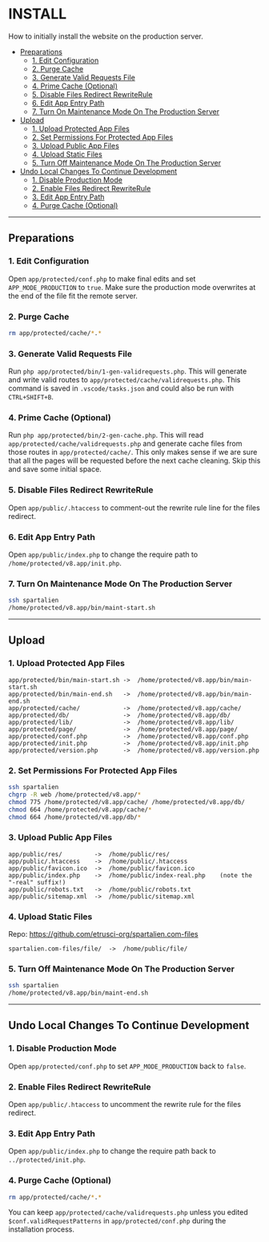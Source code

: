# INSTALL

How to initially install the website on the production server.

- [Preparations](#preparations)
  - [1. Edit Configuration](#1-edit-configuration)
  - [2. Purge Cache](#2-purge-cache)
  - [3. Generate Valid Requests File](#3-generate-valid-requests-file)
  - [4. Prime Cache (Optional)](#4-prime-cache-optional)
  - [5. Disable Files Redirect RewriteRule](#5-disable-files-redirect-rewriterule)
  - [6. Edit App Entry Path](#6-edit-app-entry-path)
  - [7. Turn On Maintenance Mode On The Production Server](#7-turn-on-maintenance-mode-on-the-production-server)
- [Upload](#upload)
  - [1. Upload Protected App Files](#1-upload-protected-app-files)
  - [2. Set Permissions For Protected App Files](#2-set-permissions-for-protected-app-files)
  - [3. Upload Public App Files](#3-upload-public-app-files)
  - [4. Upload Static Files](#4-upload-static-files)
  - [5. Turn Off Maintenance Mode On The Production Server](#5-turn-off-maintenance-mode-on-the-production-server)
- [Undo Local Changes To Continue Development](#undo-local-changes-to-continue-development)
  - [1. Disable Production Mode](#1-disable-production-mode)
  - [2. Enable Files Redirect RewriteRule](#2-enable-files-redirect-rewriterule)
  - [3. Edit App Entry Path](#3-edit-app-entry-path)
  - [4. Purge Cache (Optional)](#4-purge-cache-optional)

---

## Preparations

### 1. Edit Configuration

Open `app/protected/conf.php` to make final edits and set `APP_MODE_PRODUCTION` to `true`. Make sure the production mode overwrites at the end of the file fit the remote server.

### 2. Purge Cache

```sh
rm app/protected/cache/*.*
```

### 3. Generate Valid Requests File

Run `php app/protected/bin/1-gen-validrequests.php`. This will generate and write valid routes to `app/protected/cache/validrequests.php`.
This command is saved in `.vscode/tasks.json` and could also be run with `CTRL+SHIFT+B`.

### 4. Prime Cache (Optional)

Run `php app/protected/bin/2-gen-cache.php`. This will read `app/protected/cache/validrequests.php` and generate cache files from those routes in `app/protected/cache/`.
This only makes sense if we are sure that all the pages will be requested before the next cache cleaning. Skip this and save some initial space.

### 5. Disable Files Redirect RewriteRule

Open `app/public/.htaccess` to comment-out the rewrite rule line for the files redirect.

### 6. Edit App Entry Path

Open `app/public/index.php` to change the require path to `/home/protected/v8.app/init.php`.

### 7. Turn On Maintenance Mode On The Production Server

```sh
ssh spartalien
/home/protected/v8.app/bin/maint-start.sh
```

---

## Upload

### 1. Upload Protected App Files

```text
app/protected/bin/main-start.sh ->  /home/protected/v8.app/bin/main-start.sh
app/protected/bin/main-end.sh   ->  /home/protected/v8.app/bin/main-end.sh
app/protected/cache/            ->  /home/protected/v8.app/cache/
app/protected/db/               ->  /home/protected/v8.app/db/
app/protected/lib/              ->  /home/protected/v8.app/lib/
app/protected/page/             ->  /home/protected/v8.app/page/
app/protected/conf.php          ->  /home/protected/v8.app/conf.php
app/protected/init.php          ->  /home/protected/v8.app/init.php
app/protected/version.php       ->  /home/protected/v8.app/version.php
```

### 2. Set Permissions For Protected App Files

```sh
ssh spartalien
chgrp -R web /home/protected/v8.app/*
chmod 775 /home/protected/v8.app/cache/ /home/protected/v8.app/db/
chmod 664 /home/protected/v8.app/cache/*
chmod 664 /home/protected/v8.app/db/*
```

### 3. Upload Public App Files

```text
app/public/res/         ->  /home/public/res/
app/public/.htaccess    ->  /home/public/.htaccess
app/public/favicon.ico  ->  /home/public/favicon.ico
app/public/index.php    ->  /home/public/index-real.php    (note the "-real" suffix!)
app/public/robots.txt   ->  /home/public/robots.txt
app/public/sitemap.xml  ->  /home/public/sitemap.xml
```

### 4. Upload Static Files

Repo: <https://github.com/etrusci-org/spartalien.com-files>
```text
spartalien.com-files/file/  ->  /home/public/file/
```

### 5. Turn Off Maintenance Mode On The Production Server

```sh
ssh spartalien
/home/protected/v8.app/bin/maint-end.sh
```

---

## Undo Local Changes To Continue Development

### 1. Disable Production Mode

Open `app/protected/conf.php` to set `APP_MODE_PRODUCTION` back to `false`.

### 2. Enable Files Redirect RewriteRule

Open `app/public/.htaccess` to uncomment the rewrite rule for the files redirect.

### 3. Edit App Entry Path

Open `app/public/index.php` to change the require path back to `../protected/init.php`.

### 4. Purge Cache (Optional)

```sh
rm app/protected/cache/*.*
```
You can keep `app/protected/cache/validrequests.php` unless you edited `$conf.validRequestPatterns` in `app/protected/conf.php` during the installation process.
